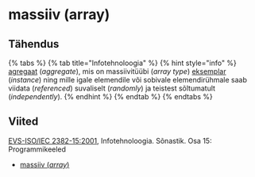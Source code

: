 # massiiv \(array\)

## Tähendus

{% tabs %}
{% tab title="Infotehnoloogia" %}
{% hint style="info" %}
[agregaat](agregaat-aggregate.md) \(_aggregate_\), mis on massiivitüübi \(_array type_\) [eksemplar](eksemplar-instance.md) \(_instance_\) ning mille igale elemendile või sobivale elemendirühmale saab viidata \(_referenced_\) suvaliselt \(_randomly_\) ja teistest sõltumatult \(_independently_\).
{% endhint %}
{% endtab %}
{% endtabs %}

## Viited

[EVS-ISO/IEC 2382-15:2001](https://www.evs.ee/et/evs-iso-iec-2382-15-2001), Infotehnoloogia. Sõnastik. Osa 15: Programmikeeled

* [massiiv \(_array_\)](https://www.eki.ee/dict/its/index.cgi?Q=D3207EB2-6C03-1014-88DC-FC5F0DBED45A&F=GUID&C01=1&C02=0&C10=1)

